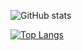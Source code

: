 ![GitHub stats](https://github-readme-stats.vercel.app/api?username=abzh423&show_icons=false&theme=black)

[![Top Langs](https://github-readme-stats.vercel.app/api/top-langs/?username=abzh423&layout=compact&theme=dark)](https://github.com/anuraghazra/github-readme-stats)
